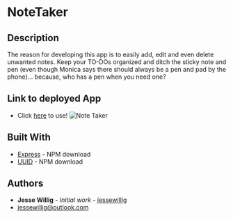 # NoteTaker

## Description
The reason for developing this app is to easily add, edit and even delete unwanted notes. Keep your TO-DOs organized and ditch the sticky note and pen (even though Monica says there should always be a pen and pad by the phone)... because, who has a pen when you need one? 

## Link to deployed App
* Click [here]() to use!
![Note Taker]()


## Built With

* [Express](https://www.npmjs.com/package/express) - NPM download
* [UUID](https://www.npmjs.com/package/uuid) - NPM download


## Authors

* **Jesse Willig** - *Initial work* - [jessewillig](https://github.com/jessewillig)
* [jessewillig@outlook.com](mailto:jessewillig@outlook.com)